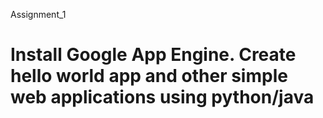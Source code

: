 Assignment_1

# Install Google App Engine. Create hello world app and other simple web applications using python/java
